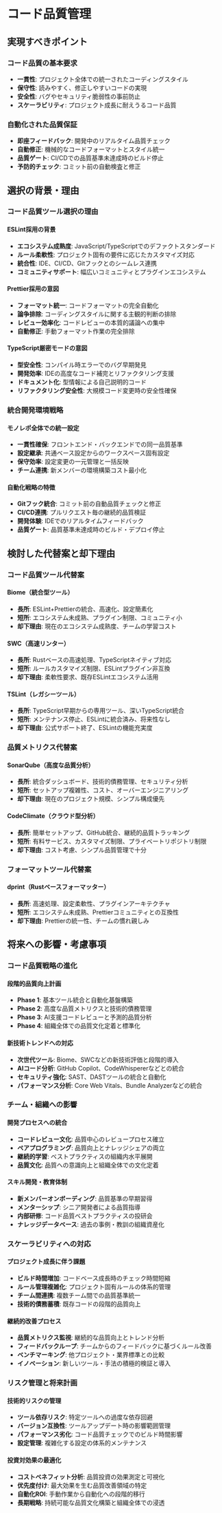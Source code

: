 # コード品質管理

## 実現すべきポイント

### コード品質の基本要求
- **一貫性**: プロジェクト全体での統一されたコーディングスタイル
- **保守性**: 読みやすく、修正しやすいコードの実現
- **安全性**: バグやセキュリティ脆弱性の事前防止
- **スケーラビリティ**: プロジェクト成長に耐えうるコード品質

### 自動化された品質保証
- **即座フィードバック**: 開発中のリアルタイム品質チェック
- **自動修正**: 機械的なコードフォーマットとスタイル統一
- **品質ゲート**: CI/CDでの品質基準未達成時のビルド停止
- **予防的チェック**: コミット前の自動検査と修正

## 選択の背景・理由

### コード品質ツール選択の理由

#### ESLint採用の背景
- **エコシステム成熟度**: JavaScript/TypeScriptでのデファクトスタンダード
- **ルール柔軟性**: プロジェクト固有の要件に応じたカスタマイズ対応
- **統合性**: IDE、CI/CD、Gitフックとのシームレス連携
- **コミュニティサポート**: 幅広いコミュニティとプラグインエコシステム

#### Prettier採用の意図
- **フォーマット統一**: コードフォーマットの完全自動化
- **論争排除**: コーディングスタイルに関する主観的判断の排除
- **レビュー効率化**: コードレビューの本質的議論への集中
- **自動修正**: 手動フォーマット作業の完全排除

#### TypeScript厳密モードの意図
- **型安全性**: コンパイル時エラーでのバグ早期発見
- **開発効率**: IDEの高度なコード補完とリファクタリング支援
- **ドキュメント化**: 型情報による自己説明的コード
- **リファクタリング安全性**: 大規模コード変更時の安全性確保

### 統合開発環境戦略

#### モノレポ全体での統一設定
- **一貫性確保**: フロントエンド・バックエンドでの同一品質基準
- **設定継承**: 共通ベース設定からのワークスペース固有設定
- **保守効率**: 設定変更の一元管理と一括反映
- **チーム連携**: 新メンバーの環境構築コスト最小化

#### 自動化戦略の特徴
- **Gitフック統合**: コミット前の自動品質チェックと修正
- **CI/CD連携**: プルリクエスト毎の継続的品質検証
- **開発体験**: IDEでのリアルタイムフィードバック
- **品質ゲート**: 品質基準未達成時のビルド・デプロイ停止

## 検討した代替案と却下理由

### コード品質ツール代替案

#### Biome（統合型ツール）
- **長所**: ESLint+Prettierの統合、高速化、設定簡素化
- **短所**: エコシステム未成熟、プラグイン制限、コミュニティ小
- **却下理由**: 現在のエコシステム成熟度、チームの学習コスト

#### SWC（高速リンター）
- **長所**: Rustベースの高速処理、TypeScriptネイティブ対応
- **短所**: ルールカスタマイズ制限、ESLintプラグイン非互換
- **却下理由**: 柔軟性要求、既存ESLintエコシステム活用

#### TSLint（レガシーツール）
- **長所**: TypeScript早期からの専用ツール、深いTypeScript統合
- **短所**: メンテナンス停止、ESLintに統合済み、将来性なし
- **却下理由**: 公式サポート終了、ESLintの機能充実度

### 品質メトリクス代替案

#### SonarQube（高度な品質分析）
- **長所**: 統合ダッシュボード、技術的債務管理、セキュリティ分析
- **短所**: セットアップ複雑性、コスト、オーバーエンジニアリング
- **却下理由**: 現在のプロジェクト規模、シンプル構成優先

#### CodeClimate（クラウド型分析）
- **長所**: 簡単セットアップ、GitHub統合、継続的品質トラッキング
- **短所**: 有料サービス、カスタマイズ制限、プライベートリポジトリ制限
- **却下理由**: コスト考慮、シンプル品質管理で十分

### フォーマットツール代替案

#### dprint（Rustベースフォーマッター）
- **長所**: 高速処理、設定柔軟性、プラグインアーキテクチャ
- **短所**: エコシステム未成熟、Prettierコミュニティとの互換性
- **却下理由**: Prettierの統一性、チームの慣れ親しみ

## 将来への影響・考慮事項

### コード品質戦略の進化

#### 段階的品質向上計画
- **Phase 1**: 基本ツール統合と自動化基盤構築
- **Phase 2**: 高度な品質メトリクスと技術的債務管理
- **Phase 3**: AI支援コードレビューと予測的品質分析
- **Phase 4**: 組織全体での品質文化定着と標準化

#### 新技術トレンドへの対応
- **次世代ツール**: Biome、SWCなどの新技術評価と段階的導入
- **AIコード分析**: GitHub Copilot、CodeWhispererなどとの統合
- **セキュリティ強化**: SAST、DASTツールの統合と自動化
- **パフォーマンス分析**: Core Web Vitals、Bundle Analyzerなどの統合

### チーム・組織への影響

#### 開発プロセスへの統合
- **コードレビュー文化**: 品質中心のレビュープロセス確立
- **ペアプログラミング**: 品質向上とナレッジシェアの両立
- **継続的学習**: ベストプラクティスの組織内水平展開
- **品質文化**: 品質への意識向上と組織全体での文化定着

#### スキル開発・教育体制
- **新メンバーオンボーディング**: 品質基準の早期習得
- **メンターシップ**: シニア開発者による品質指導
- **内部研修**: コード品質ベストプラクティスの投研会
- **ナレッジデータベース**: 過去の事例・教訓の組織資産化

### スケーラビリティへの対応

#### プロジェクト成長に伴う課題
- **ビルド時間増加**: コードベース成長時のチェック時間短縮
- **ルール管理複雑化**: プロジェクト固有ルールの体系的管理
- **チーム間連携**: 複数チーム間での品質基準統一
- **技術的債務蓄積**: 既存コードの段階的品質向上

#### 継続的改善プロセス
- **品質メトリクス監視**: 継続的な品質向上とトレンド分析
- **フィードバックループ**: チームからのフィードバックに基づくルール改善
- **ベンチマーキング**: 他プロジェクト・業界標準との比較
- **イノベーション**: 新しいツール・手法の積極的検証と導入

### リスク管理と将来計画

#### 技術的リスクの管理
- **ツール依存リスク**: 特定ツールへの過度な依存回避
- **バージョン互換性**: ツールアップデート時の影響範囲管理
- **パフォーマンス劣化**: コード品質チェックでのビルド時間影響
- **設定管理**: 複雑化する設定の体系的メンテナンス

#### 投資対効果の最適化
- **コストベネフィット分析**: 品質投資の効果測定と可視化
- **优先度付け**: 最大効果を生む品質改善領域の特定
- **自動化ROI**: 手動作業から自動化への段階的移行
- **長期戦略**: 持続可能な品質文化構築と組織全体での浸透